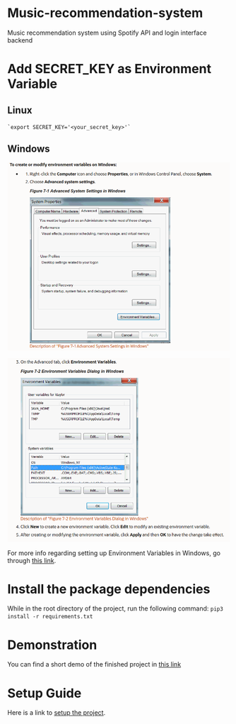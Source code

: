# Music-recommendation-system
Music recommendation system using Spotify API and login interface backend

# Add SECRET_KEY as Environment Variable

 ## Linux 
    `export SECRET_KEY='<your_secret_key>'`

 ## Windows
    
 ![](docs/images/Env_Var_Setup.png)


 ![](docs/images/Env_Var_Setup_2.png)

 For more info regarding setting up Environment Variables in Windows, go through [this link](https://www.youtube.com/watch?v=IolxqkL7cD8).

# Install the package dependencies
While in the root directory of the project, run the following command:
   `pip3 install -r requirements.txt`

# Demonstration
You can find a short demo of the finished project in [this link](https://www.youtube.com/watch?v=Qz5_B1TEcpA&t=12s)

# Setup Guide
Here is a link to [setup the project](docs/Setup_Guide.pdf).
